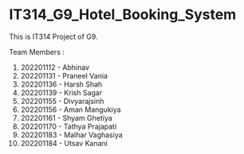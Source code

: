 # IT314_G9_Hotel_Booking_System
This is IT314 Project of G9.

Team Members :

1. 202201112 - Abhinav 
2. 202201131 - Praneel Vania
3. 202201136 - Harsh Shah
4. 202201139 - Krish Sagar
5. 202201155 - Divyarajsinh 
6. 202201156 - Aman Mangukiya
7. 202201161 - Shyam Ghetiya
8. 202201170 - Tathya Prajapati
9. 202201183 - Malhar Vaghasiya
10. 202201184 - Utsav Kanani
